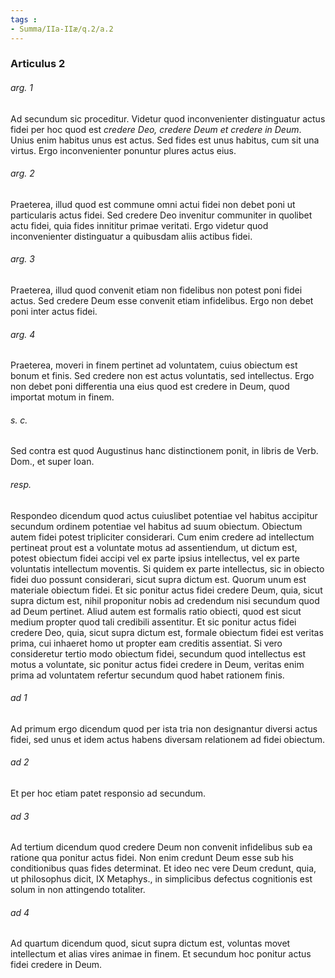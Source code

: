 ```yaml
---
tags : 
- Summa/IIa-IIæ/q.2/a.2
---
```


### Articulus 2

###### arg. 1
Ad secundum sic proceditur. Videtur quod inconvenienter distinguatur actus fidei per hoc quod est *credere Deo, credere Deum et credere in Deum*. Unius enim habitus unus est actus. Sed fides est unus habitus, cum sit una virtus. Ergo inconvenienter ponuntur plures actus eius.

###### arg. 2
Praeterea, illud quod est commune omni actui fidei non debet poni ut particularis actus fidei. Sed credere Deo invenitur communiter in quolibet actu fidei, quia fides innititur primae veritati. Ergo videtur quod inconvenienter distinguatur a quibusdam aliis actibus fidei.

###### arg. 3
Praeterea, illud quod convenit etiam non fidelibus non potest poni fidei actus. Sed credere Deum esse convenit etiam infidelibus. Ergo non debet poni inter actus fidei.

###### arg. 4
Praeterea, moveri in finem pertinet ad voluntatem, cuius obiectum est bonum et finis. Sed credere non est actus voluntatis, sed intellectus. Ergo non debet poni differentia una eius quod est credere in Deum, quod importat motum in finem.

###### s. c.
Sed contra est quod Augustinus hanc distinctionem ponit, in libris de Verb. Dom., et super Ioan.

###### resp.
Respondeo dicendum quod actus cuiuslibet potentiae vel habitus accipitur secundum ordinem potentiae vel habitus ad suum obiectum. Obiectum autem fidei potest tripliciter considerari. Cum enim credere ad intellectum pertineat prout est a voluntate motus ad assentiendum, ut dictum est, potest obiectum fidei accipi vel ex parte ipsius intellectus, vel ex parte voluntatis intellectum moventis. Si quidem ex parte intellectus, sic in obiecto fidei duo possunt considerari, sicut supra dictum est. Quorum unum est materiale obiectum fidei. Et sic ponitur actus fidei credere Deum, quia, sicut supra dictum est, nihil proponitur nobis ad credendum nisi secundum quod ad Deum pertinet. Aliud autem est formalis ratio obiecti, quod est sicut medium propter quod tali credibili assentitur. Et sic ponitur actus fidei credere Deo, quia, sicut supra dictum est, formale obiectum fidei est veritas prima, cui inhaeret homo ut propter eam creditis assentiat. Si vero consideretur tertio modo obiectum fidei, secundum quod intellectus est motus a voluntate, sic ponitur actus fidei credere in Deum, veritas enim prima ad voluntatem refertur secundum quod habet rationem finis.

###### ad 1
Ad primum ergo dicendum quod per ista tria non designantur diversi actus fidei, sed unus et idem actus habens diversam relationem ad fidei obiectum.

###### ad 2
Et per hoc etiam patet responsio ad secundum.

###### ad 3
Ad tertium dicendum quod credere Deum non convenit infidelibus sub ea ratione qua ponitur actus fidei. Non enim credunt Deum esse sub his conditionibus quas fides determinat. Et ideo nec vere Deum credunt, quia, ut philosophus dicit, IX Metaphys., in simplicibus defectus cognitionis est solum in non attingendo totaliter.

###### ad 4
Ad quartum dicendum quod, sicut supra dictum est, voluntas movet intellectum et alias vires animae in finem. Et secundum hoc ponitur actus fidei credere in Deum.

